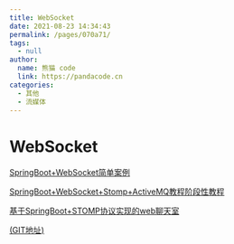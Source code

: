 ```yaml
---
title: WebSocket
date: 2021-08-23 14:34:43
permalink: /pages/070a71/
tags: 
  - null
author: 
  name: 熊猫 code
  link: https://pandacode.cn
categories: 
  - 其他
  - 流媒体
---
```

# WebSocket

[SpringBoot+WebSocket简单案例](https://blog.csdn.net/qq_36963762/article/details/101058253)

[SpringBoot+WebSocket+Stomp+ActiveMQ教程阶段性教程](https://blog.csdn.net/qq_41603102/article/details/82492040)

[基于SpringBoot+STOMP协议实现的web聊天室](https://blog.csdn.net/weixin_34060741/article/details/91395556)

[(GIT地址)](https://github.com/anlingyi/xechat)